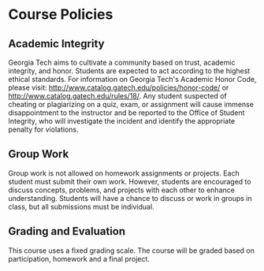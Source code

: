 # Course Policies

## Academic Integrity

Georgia Tech aims to cultivate a community based on trust, academic integrity, and honor. Students are expected to act according to the highest ethical standards. For information on Georgia Tech's Academic Honor Code, please visit: http://www.catalog.gatech.edu/policies/honor-code/ or http://www.catalog.gatech.edu/rules/18/.  Any student suspected of cheating or plagiarizing on a quiz, exam, or assignment will cause immense disappointment to the instructor and be reported to the Office of Student Integrity, who will investigate the incident and identify the appropriate penalty for violations.

## Group Work

Group work is not allowed on homework assignments or projects. Each student must submit their own work. However, students are encouraged to discuss concepts, problems, and projects with each other to enhance understanding. Students will have a chance to discuss or work in groups in class, but all submissions must be individual.

## Grading and Evaluation

This course uses a fixed grading scale. The course will be graded based on participation, homework and a final project. 
